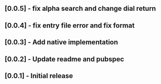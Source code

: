 ## [0.0.5] - fix alpha search and change dial return

## [0.0.4] - fix entry file error and fix format

## [0.0.3] - Add native implementation

## [0.0.2] - Update readme and pubspec

## [0.0.1] - Initial release
